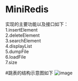 # MiniRedis
实现的主要功能以及接口如下：<br>
1.insertElement <br>
2.deleteElement <br>
3.searchElement <br>
4.displayList <br>
5.dumpFile <br>
6.loadFile <br>
7.size <br>

#跳表的结构示意图如下
![image](https://user-images.githubusercontent.com/73992103/196970400-c010a560-ac8e-4c8e-9448-2030f202bf2d.png)

